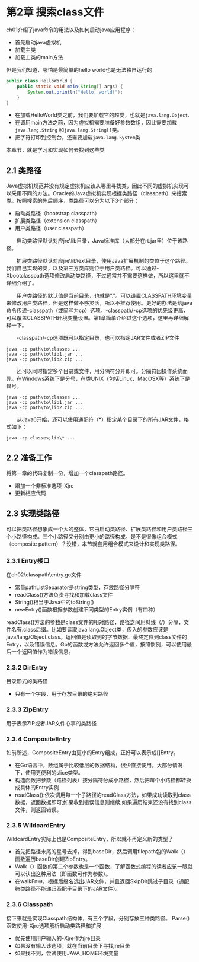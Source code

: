 # 第2章 搜索class文件

ch01介绍了java命令的用法以及如何启动java应用程序：
- 首先启动java虚拟机
- 加载主类
- 加载主类的main方法

但是我们知道，哪怕是最简单的hello world也是无法独自运行的

```java
public class HelloWorld {
    public static void main(String[] args) {
        System.out.println("Hello, world!");
    }
}
```

- 在加载HelloWorld类之前，我们要加载它的超类，也就是`java.lang.Object`.
- 在调用main方法之前，因为虚拟机需要准备好参数数组，因此需要加载 `java.lang.String` 和`java.lang.String[]`类。
- 把字符打印到控制台，还需要加载`java.lang.System`类 

本章节，就是学习和实现如何去找到这些类

## 2.1 类路径
Java虚拟机规范并没有规定虚拟机应该从哪里寻找类，因此不同的虚拟机实现可以采用不同的方法。Oracle的Java虚拟机实现根据类路径（classpath）来搜索类。按照搜索的先后顺序，类路径可以分为以下3个部分：
- 启动类路径（bootstrap classpath）
- 扩展类路径（extension classpath）
- 用户类路径（user classpath）

　　启动类路径默认对应jre\lib目录，Java标准库（大部分在rt.jar里）位于该路径。

　　扩展类路径默认对应jre\lib\ext目录，使用Java扩展机制的类位于这个路径。我们自己实现的类，以及第三方类库则位于用户类路径。可以通过-Xbootclasspath选项修改启动类路径，不过通常并不需要这样做，所以这里就不详细介绍了。

　　用户类路径的默认值是当前目录，也就是“.”。可以设置CLASSPATH环境变量来修改用户类路径，但是这样做不够灵活，所以不推荐使用。更好的办法是给java命令传递-classpath（或简写为cp）选项。-classpath/-cp选项的优先级更高，可以覆盖CLASSPATH环境变量设置。第1章简单介绍过这个选项，这里再详细解释一下。

　　-classpath/-cp选项既可以指定目录，也可以指定JAR文件或者ZIP文件
```
java -cp path\to\classes ... 
java -cp path\to\lib1.jar ... 
java -cp path\to\lib2.zip ...
```

　　还可以同时指定多个目录或文件，用分隔符分开即可。分隔符因操作系统而异。在Windows系统下是分号，在类UNIX（包括Linux、MacOSX等）系统下是冒号。

```
java -cp path\to\classes ... 
java -cp path\to\lib1.jar ... 
java -cp path\to\lib2.zip ...
```

　　从Java6开始，还可以使用通配符（*）指定某个目录下的所有JAR文件，格式如下：
```
java -cp classes;lib\* ...
```  

## 2.2 准备工作

将第一章的代码复制一份，增加一个classpath路径。

- 增加一个非标准选项-Xjre
- 更新相应代码

## 2.3 实现类路径
可以把类路径想象成一个大的整体，它由启动类路径、扩展类路径和用户类路径三个小路径构成。三个小路径又分别由更小的路径构成。是不是很像组合模式（composite pattern）？没错，本节就套用组合模式来设计和实现类路径。

### 2.3.1 Entry接口

在ch02\classpath\entry.go文件

- 常量pathListSeparator是string类型，存放路径分隔符
- readClass()方法负责寻找和加载class文件
- String()相当于Java中的toString()
- newEntry()函数根据参数创建不同类型的Entry实例（有四种）

readClass()方法的参数是class文件的相对路径，路径之间用斜线（/）分隔，文件名有.class后缀。比如要读取java.lang.Object类，传入的参数应该是java/lang/Object.class。返回值是读取到的字节数据、最终定位到class文件的Entry，以及错误信息。Go的函数或方法允许返回多个值，按照惯例，可以使用最后一个返回值作为错误信息。

### 2.3.2 DirEntry  
目录形式的类路径
- 只有一个字段，用于存放目录的绝对路径

### 2.3.3 ZipEntry
用于表示ZIP或者JAR文件心事的类路径

### 2.3.4 CompositeEntry
如前所述，CompositeEntry由更小的Entry组成，正好可以表示成[]Entry。
- 在Go语言中，数组属于比较低层的数据结构，很少直接使用。大部分情况下，使用更便利的slice类型。
- 构造函数把参数（路径列表）按分隔符分成小路径，然后把每个小路径都转换成具体的Entry实例
- readClass():依次调用每一个子路径的readClass方法，如果成功读取到class数据，返回数据即可;如果收到错误信息则继续;如果遍历结束还没有找到class文件，则返回错误。

### 2.3.5 WildcardEntry
WildcardEntry实际上也是CompositeEntry，所以就不再定义新的类型了
- 首先把路径末尾的星号去掉，得到baseDir，然后调用filepath包的Walk（）函数遍历baseDir创建ZipEntry。
- Walk（）函数的第二个参数也是一个函数，了解函数式编程的读者应该一眼就可以认出这种用法（即函数可作为参数）。
- 在walkFn中，根据后缀名选出JAR文件，并且返回SkipDir跳过子目录（通配符类路径不能递归匹配子目录下的JAR文件）。


### 2.3.6 Classpath
接下来就是实现Classpath结构体，有三个字段，分别存放三种类路径。
Parse()函数使用-Xjre选项解析启动类路径和扩展
- 优先使用用户输入的-Xjre作为jre目录
- 如果没有输入该选项，就在当前目录下寻找jre目录
- 如果找不到，尝试使用JAVA_HOME环境变量